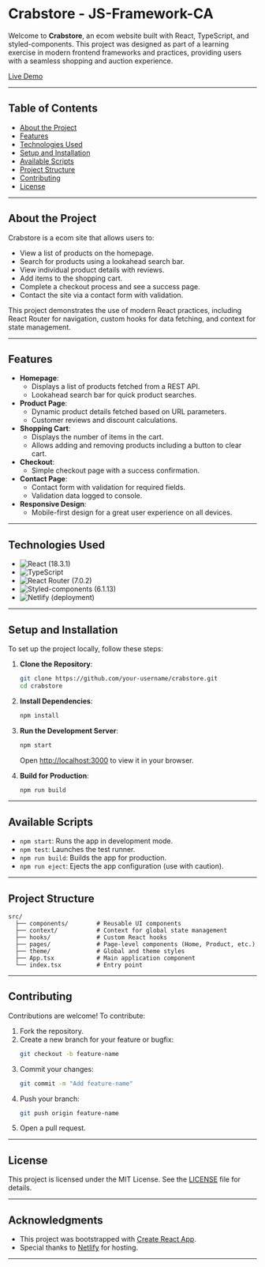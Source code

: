 # Crabstore - JS-Framework-CA

Welcome to **Crabstore**, an ecom website built with React, TypeScript, and styled-components. This project was designed as part of a learning exercise in modern frontend frameworks and practices, providing users with a seamless shopping and auction experience.

[Live Demo](https://crabstore.netlify.app)

---

## **Table of Contents**

- [About the Project](#about-the-project)
- [Features](#features)
- [Technologies Used](#technologies-used)
- [Setup and Installation](#setup-and-installation)
- [Available Scripts](#available-scripts)
- [Project Structure](#project-structure)
- [Contributing](#contributing)
- [License](#license)

---

## **About the Project**

Crabstore is a ecom site that allows users to:

- View a list of products on the homepage.
- Search for products using a lookahead search bar.
- View individual product details with reviews.
- Add items to the shopping cart.
- Complete a checkout process and see a success page.
- Contact the site via a contact form with validation.

This project demonstrates the use of modern React practices, including React Router for navigation, custom hooks for data fetching, and context for state management.

---

## **Features**

- **Homepage**:
  - Displays a list of products fetched from a REST API.
  - Lookahead search bar for quick product searches.
- **Product Page**:
  - Dynamic product details fetched based on URL parameters.
  - Customer reviews and discount calculations.
- **Shopping Cart**:
  - Displays the number of items in the cart.
  - Allows adding and removing products including a button to clear cart.
- **Checkout**:
  - Simple checkout page with a success confirmation.
- **Contact Page**:
  - Contact form with validation for required fields.
  - Validation data logged to console.
- **Responsive Design**:
  - Mobile-first design for a great user experience on all devices.

---

## **Technologies Used**

- ![React](https://img.shields.io/badge/-React-61DAFB?logo=react&logoColor=white&style=for-the-badge) (18.3.1)
- ![TypeScript](https://img.shields.io/badge/-TypeScript-3178C6?logo=typescript&logoColor=white&style=for-the-badge)
- ![React Router](https://img.shields.io/badge/-React_Router-CA4245?logo=react-router&logoColor=white&style=for-the-badge) (7.0.2)
- ![Styled-components](https://img.shields.io/badge/-Styled--components-DB7093?logo=styled-components&logoColor=white&style=for-the-badge) (6.1.13)
- ![Netlify](https://img.shields.io/badge/-Netlify-00C7B7?logo=netlify&logoColor=white&style=for-the-badge) (deployment)

---

## **Setup and Installation**

To set up the project locally, follow these steps:

1. **Clone the Repository**:

   ```bash
   git clone https://github.com/your-username/crabstore.git
   cd crabstore
   ```

2. **Install Dependencies**:

   ```bash
   npm install
   ```

3. **Run the Development Server**:

   ```bash
   npm start
   ```

   Open [http://localhost:3000](http://localhost:3000) to view it in your browser.

4. **Build for Production**:
   ```bash
   npm run build
   ```

---

## **Available Scripts**

- `npm start`: Runs the app in development mode.
- `npm test`: Launches the test runner.
- `npm run build`: Builds the app for production.
- `npm run eject`: Ejects the app configuration (use with caution).

---

## **Project Structure**

```
src/
  ├── components/        # Reusable UI components
  ├── context/           # Context for global state management
  ├── hooks/             # Custom React hooks
  ├── pages/             # Page-level components (Home, Product, etc.)
  ├── theme/             # Global and theme styles
  ├── App.tsx            # Main application component
  └── index.tsx          # Entry point
```

---

## **Contributing**

Contributions are welcome! To contribute:

1. Fork the repository.
2. Create a new branch for your feature or bugfix:
   ```bash
   git checkout -b feature-name
   ```
3. Commit your changes:
   ```bash
   git commit -m "Add feature-name"
   ```
4. Push your branch:
   ```bash
   git push origin feature-name
   ```
5. Open a pull request.

---

## **License**

This project is licensed under the MIT License. See the [LICENSE](LICENSE) file for details.

---

## **Acknowledgments**

- This project was bootstrapped with [Create React App](https://create-react-app.dev/).
- Special thanks to [Netlify](https://www.netlify.com/) for hosting.

---
